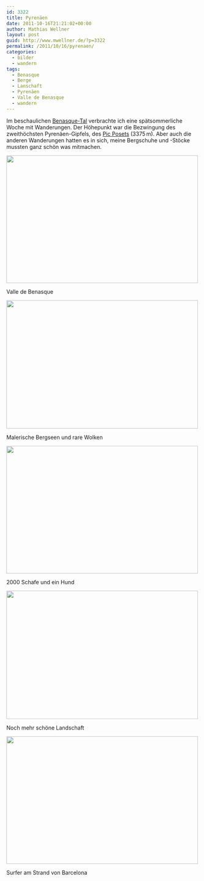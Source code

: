 ```yaml
---
id: 3322
title: Pyrenäen
date: 2011-10-16T21:21:02+00:00
author: Mathias Wellner
layout: post
guid: http://www.mwellner.de/?p=3322
permalink: /2011/10/16/pyrenaen/
categories:
  - bilder
  - wandern
tags:
  - Benasque
  - Berge
  - Lanschaft
  - Pyrenäen
  - Valle de Benasque
  - wandern
---
```

Im beschaulichen [Benasque-Tal](http://www.benasque.com/) verbrachte ich eine spätsommerliche Woche mit Wanderungen. Der Höhepunkt war die Bezwingung des zweithöchsten Pyrenäen-Gipfels, des [Pic Posets](http://de.wikipedia.org/wiki/Pic_Posets) (3375&thinsp;m). Aber auch die anderen Wanderungen hatten es in sich, meine Bergschuhe und -Stöcke mussten ganz schön was mitmachen. 

<div style="width: 510px" class="wp-caption aligncenter">
  <img src="https://lh6.googleusercontent.com/-4gnx4YvffsY/TqMW1pY0rHI/AAAAAAAAAPs/pSX92Dpd578/s800/MW_20111012_1639.jpg" height="333" width="500" />
  
  <p class="wp-caption-text">
    Valle de Benasque<br />
  </p>
</div>

<div style="width: 510px" class="wp-caption aligncenter">
  <img src="https://lh3.googleusercontent.com/-x3u6yU5KXkU/TqMWxQ3WwFI/AAAAAAAAANc/rLMqhVXpFw4/s800/MW_20111009_1551.jpg" height="335" width="500" />
  
  <p class="wp-caption-text">
    Malerische Bergseen und rare Wolken<br />
  </p>
</div>

<div style="width: 510px" class="wp-caption aligncenter">
  <img src="https://lh4.googleusercontent.com/-tfR_Y4L4yfY/TqMW0fonPRI/AAAAAAAAAOc/R60UyIBFqEQ/s800/MW_20111012_1594.jpg" height="333" width="500" />
  
  <p class="wp-caption-text">
    2000 Schafe und ein Hund<br />
  </p>
</div>

<div style="width: 510px" class="wp-caption aligncenter">
  <img src="https://lh6.googleusercontent.com/-pYES7_bf9fI/TqMW2DQCISI/AAAAAAAAAPM/J2LFZixmXLU/s800/MW_20111014_1659.jpg" height="335" width="500" />
  
  <p class="wp-caption-text">
    Noch mehr schöne Landschaft<br />
  </p>
</div>

<div style="width: 510px" class="wp-caption aligncenter">
  <img src="https://lh5.googleusercontent.com/-Rp6oedgdilU/TqMW3HStYJI/AAAAAAAAAQA/ny20F9_45fI/s800/MW_20111015_1687.jpg" height="333" width="500" />
  
  <p class="wp-caption-text">
    Surfer am Strand von Barcelona<br />
  </p>
</div>